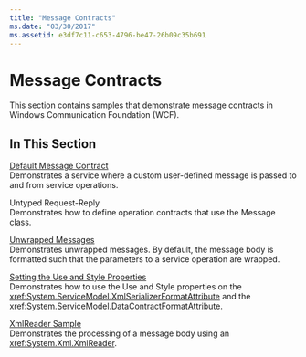```yaml
---
title: "Message Contracts"
ms.date: "03/30/2017"
ms.assetid: e3df7c11-c653-4796-be47-26b09c35b691
---
```

# Message Contracts

This section contains samples that demonstrate message contracts in Windows Communication Foundation (WCF).  
  
## In This Section  

 [Default Message Contract](default-message-contract.md)  
 Demonstrates a service where a custom user-defined message is passed to and from service operations.  
  
 Untyped Request-Reply  
 Demonstrates how to define operation contracts that use the Message class.  
  
 [Unwrapped Messages](unwrapped-messages.md)  
 Demonstrates unwrapped messages. By default, the message body is formatted such that the parameters to a service operation are wrapped.  
  
 [Setting the Use and Style Properties](setting-the-use-and-style-properties.md)  
 Demonstrates how to use the Use and Style properties on the <xref:System.ServiceModel.XmlSerializerFormatAttribute> and the <xref:System.ServiceModel.DataContractFormatAttribute>.  
  
 [XmlReader Sample](xmlreader-sample.md)  
 Demonstrates the processing of a message body using an <xref:System.Xml.XmlReader>.
